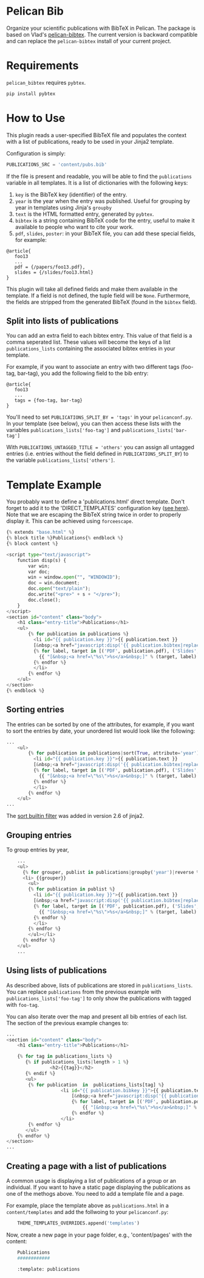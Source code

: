 Pelican Bib
===========

Organize your scientific publications with BibTeX in Pelican. The package is based on Vlad's [pelican-bibtex](https://github.com/vene/pelican-bibtex). The current version is backward compatible and can replace the `pelican-bibtex` install of your current project.

Requirements
============

`pelican_bibtex` requires `pybtex`.

```bash
pip install pybtex
```

How to Use
==========

This plugin reads a user-specified BibTeX file and populates the context with
a list of publications, ready to be used in your Jinja2 template.

Configuration is simply:

```python
PUBLICATIONS_SRC = 'content/pubs.bib'
```

If the file is present and readable, you will be able to find the `publications`
variable in all templates.  It is a list of dictionaries with the following keys:

1. `key` is the BibTeX key (identifier) of the entry.
2. `year` is the year when the entry was published.  Useful for grouping by year in templates using Jinja's `groupby`
3. `text` is the HTML formatted entry, generated by `pybtex`.
4. `bibtex` is a string containing BibTeX code for the entry, useful to make it
available to people who want to cite your work.
5. `pdf`, `slides`, `poster`: in your BibTeX file, you can add these special fields,
for example:
```
@article{
   foo13
   ...
   pdf = {/papers/foo13.pdf},
   slides = {/slides/foo13.html}
}
```
This plugin will take all defined fields and make them available in the template.
If a field is not defined, the tuple field will be `None`.  Furthermore, the
fields are stripped from the generated BibTeX (found in the `bibtex` field).

Split into lists of publications
--------------------------------

You can add an extra field to each bibtex entry. This value of that field is a comma seperated list.
These values will become the keys of a list `publications_lists` containing the associated bibtex entries in your template.

For example, if you want to associate an entry with two different tags (foo-tag, bar-tag), 
you add the following field to the bib entry:

```
@article{
   foo13
   ...
   tags = {foo-tag, bar-tag}
}
```

You'll need to set `PUBLICATIONS_SPLIT_BY = 'tags'` in your `pelicanconf.py`. In your template 
(see below), you can then access these lists with the variables `publications_lists['foo-tag']` 
and `publications_lists['bar-tag']`

With `PUBLICATIONS_UNTAGGED_TITLE = 'others'` you can assign all untagged entries (i.e. entries without 
the field defined in `PUBLICATIONS_SPLIT_BY`) to the variable `publications_lists['others']`.

Template Example
================

You probably want to define a 'publications.html' direct template.  Don't forget
to add it to the 'DIRECT\_TEMPLATES' configuration key ([see here](http://docs.getpelican.com/en/stable/settings.html)). 
Note that we are escaping the BibTeX string twice in order to properly display it. 
This can be achieved using `forceescape`.

```python
{% extends "base.html" %}
{% block title %}Publications{% endblock %}
{% block content %}

<script type="text/javascript">
    function disp(s) {
        var win;
        var doc;
        win = window.open("", "WINDOWID");
        doc = win.document;
        doc.open("text/plain");
        doc.write("<pre>" + s + "</pre>");
        doc.close();
    }
</script>
<section id="content" class="body">
    <h1 class="entry-title">Publications</h1>
    <ul>
        {% for publication in publications %}
          <li id="{{ publication.key }}">{{ publication.text }}
          [&nbsp;<a href="javascript:disp('{{ publication.bibtex|replace('\n', '\\n')|escape|forceescape }}');">Bibtex</a>&nbsp;]
          {% for label, target in [('PDF', publication.pdf), ('Slides', publication.slides), ('Poster', publication.poster)] %}
            {{ "[&nbsp;<a href=\"%s\">%s</a>&nbsp;]" % (target, label) if target }}
          {% endfor %}
          </li>
        {% endfor %}
    </ul>
</section>
{% endblock %}
```


Sorting entries
---------------
The entries can be sorted by one of the attributes, for example, if you want to sort the entries by date, your unordered list would look like the following:

```python
...
    <ul>
        {% for publication in publications|sort(True, attribute='year') %}
          <li id="{{ publication.key }}">{{ publication.text }}
          [&nbsp;<a href="javascript:disp('{{ publication.bibtex|replace('\n', '\\n')|escape|forceescape }}');">Bibtex</a>&nbsp;]
          {% for label, target in [('PDF', publication.pdf), ('Slides', publication.slides), ('Poster', publication.poster)] %}
            {{ "[&nbsp;<a href=\"%s\">%s</a>&nbsp;]" % (target, label) if target }}
          {% endfor %}
          </li>
        {% endfor %}
    </ul>
...
```

The [sort builtin filter](http://jinja.pocoo.org/docs/2.10/templates/#sort) was added in version 2.6 of jinja2. 

Grouping entries
----------------

To group entries by year,

```python
    ...
    <ul>
      {% for grouper, publist in publications|groupby('year')|reverse %}
      <li> {{grouper}}
        <ul>
        {% for publication in publist %}
          <li id="{{ publication.key }}">{{ publication.text }}
          [&nbsp;<a href="javascript:disp('{{ publication.bibtex|replace('\n', '\\n')|escape|forceescape }}');">Bibtex</a>&nbsp;]
          {% for label, target in [('PDF', publication.pdf), ('Slides', publication.slides), ('Poster', publication.poster)] %}
            {{ "[&nbsp;<a href=\"%s\">%s</a>&nbsp;]" % (target, label) if target }}
          {% endfor %}
          </li>
        {% endfor %}
        </ul></li>
      {% endfor %}
    </ul>
    ...
```

Using lists of publications
---------------------------

As described above, lists of publications are stored in `publications_lists`.
You can replace `publications` from the previous example with `publications_lists['foo-tag']` to only show the publications with tagged with `foo-tag`. 

You can also iterate over the map and present all bib entries of each list. 
The section of the previous example changes to:

```python
...
<section id="content" class="body">
    <h1 class="entry-title">Publications</h1>

	{% for tag in publications_lists %}
	   {% if publications_lists|length > 1 %}
        		<h2>{{tag}}</h2>
	   {% endif %}
	   <ul>
	    {% for publication  in  publications_lists[tag] %}
                    <li id="{{ publication.bibkey }}">{{ publication.text }}
                        [&nbsp;<a href="javascript:disp('{{ publication.bibtex|replace('\n', '\\n')|escape|forceescape }}');">Bibtex</a>&nbsp;]
                        {% for label, target in [('PDF', publication.pdf), ('Slides', publication.slides), ('Poster', publication.poster)] %}
                            {{ "[&nbsp;<a href=\"%s\">%s</a>&nbsp;]" % (target, label) if target }}
                        {% endfor %}
                    </li>
	    {% endfor %}
	   </ul>
	{% endfor %}
</section>
...
```

Creating a page with a list of publications
--------------------------------------------

A common usage is displaying a list of publications of a group or an individual. If you want to have a static page displaying the publications as one of the methogs above. You need to add a template file and a page.

For example, place the template above as `publications.html` in a `content/templates` and add the follwoing to your `pelicanconf.py`:

```python
    THEME_TEMPLATES_OVERRIDES.append('templates')
```

Now, create a new page in your page folder, e.g., 'content/pages' with the content:

```python
    Publications
    ############
    
    :template: publications
```